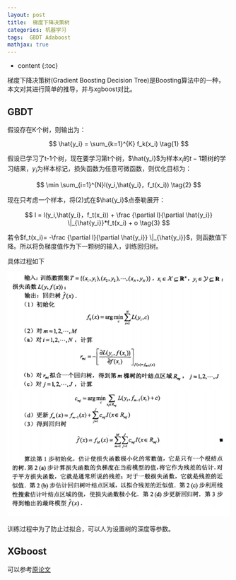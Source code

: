 ```yaml
---
layout: post
title:  梯度下降决策树
categories: 机器学习
tags:  GBDT Adaboost
mathjax: true
---
```


* content
{:toc}

梯度下降决策树(Gradient Boosting Decision Tree)是Boosting算法中的一种，本文对其进行简单的推导，并与xgboost对比。





## GBDT

假设存在K个树，则输出为：

$$
\hat{y_i} = \sum_{k=1}^{K} f_k(x_i) \tag{1}
$$

假设已学习了t-1个树，现在要学习第t个树，$\hat{y_i}$为样本$x_i$的$t-1$颗树的学习结果，$y_i$为样本标记，损失函数为任意可微函数，则优化目标为：

$$
\min \sum_{i=1}^{N}l(y_i,\hat{y_i}，f_t(x_i)) \tag{2}
$$

现在只考虑一个样本，将(2)式在$\hat{y_i}$点泰勒展开：

$$
l = l(y_i,\hat{y_i}，f_t(x_i)) + \frac {\partial l}{\partial \hat{y_i}} \|_{\hat{y_i}}*f_t(x_i) + o \tag{3}
$$

若令$f_t(x_i)= -\frac {\partial l}{\partial \hat{y_i}} \|_{\hat{y_i}}$，则函数值下降。所以将负梯度值作为下一颗树的输入，训练回归树。

具体过程如下

<div align="center"><img src="/photoes/2018/gbdt.png" /></div>

训练过程中为了防止过拟合，可以人为设置树的深度等参数。

## XGboost

可以参考[原论文](http://www.machinelearning.ru/wiki/images/6/67/MMP_-_xgBoost_-_detailed_description.pdf)



